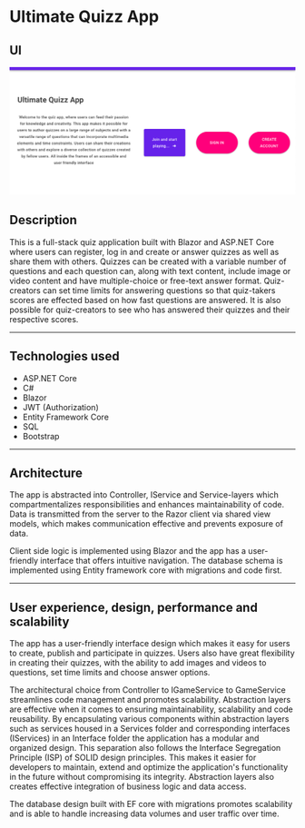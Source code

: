 # Ultimate Quizz App

## UI

![User interface](Quizz-app-user-interface.png)

## Description

This is a full-stack quiz application built with Blazor and ASP.NET Core where users can register, log in and create or answer quizzes as well as share them with others. Quizzes can be created with a variable number of questions and each question can, along with text content, include image or video content and have multiple-choice or free-text answer format. Quiz-creators can set time limits for answering questions so that quiz-takers scores are effected based on how fast questions are answered. It is also possible for quiz-creators to see who has answered their quizzes and their respective scores. 

---

## Technologies used

 - ASP.NET Core
 - C#
 - Blazor 
 - JWT (Authorization)
 - Entity Framework Core
 - SQL 
 - Bootstrap

---

## Architecture

The app is abstracted into Controller, IService and Service-layers which compartmentalizes responsibilities and enhances maintainability of code. Data is transmitted from the server to the Razor client via shared view models, which makes communication effective and prevents exposure of data. 

Client side logic is implemented using Blazor and the app has a user-friendly interface that offers intuitive navigation. The database schema is implemented using Entity framework core with migrations and code first.

---

## User experience, design, performance and scalability

The app has a user-friendly interface design which makes it easy for users to create, publish and participate in quizzes. Users also have great flexibility in creating their quizzes, with the ability to add images and videos to questions, set time limits and choose answer options. 


The architectural choice from Controller to IGameService to GameService streamlines code management and promotes scalability. Abstraction layers are effective when it comes to ensuring maintainability, scalability and code reusability. By encapsulating various components within abstraction layers such as services housed in a Services folder and corresponding interfaces (IServices) in an Interface folder the application has a modular and organized design. This separation also follows the Interface Segregation Principle (ISP) of SOLID design principles. This makes it easier for developers to maintain, extend and optimize the application's functionality in the future without compromising its integrity. Abstraction layers also creates effective integration of business logic and data access. 


The database design built with EF core with migrations promotes scalability and is able to handle increasing data volumes and user traffic over time.
